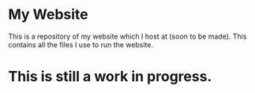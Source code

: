 # My Website

This is a repository of my website which I host at (soon to be made). This contains all the files I use to run the website. 

# This is still a work in progress.
